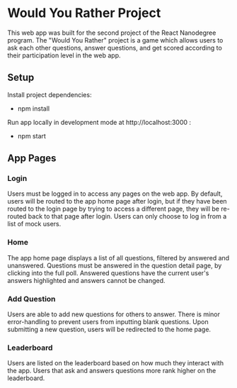 # Would You Rather Project

This web app was built for the second project of the React Nanodegree program. The "Would You Rather" project is a game which allows users to ask each other questions, answer questions, and get scored according to their participation level in the web app.

## Setup 

Install project dependencies:
* npm install

Run app locally in development mode at http://localhost:3000 :
* npm start

## App Pages 
### Login
Users must be logged in to access any pages on the web app. By default, users will be routed to the app home page after login, but if they have been routed to the login page by trying to access a different page, they will be re-routed back to that page after login. Users can only choose to log in from a list of mock users.

### Home
The app home page displays a list of all questions, filtered by answered and unanswered. Questions must be answered in the question detail page, by clicking into the full poll. Answered questions have the current user's answers highlighted and answers cannot be changed.

### Add Question
Users are able to add new questions for others to answer. There is minor error-handling to prevent users from inputting blank questions. Upon submitting a new question, users will be redirected to the home page.

### Leaderboard
Users are listed on the leaderboard based on how much they interact with the app. Users that ask and answers questions more rank higher on the leaderboard. 